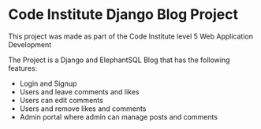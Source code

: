# Code Institute Django Blog Project

This project was made as part of the Code Institute level 5 Web Application Development

The Project is a Django and ElephantSQL Blog that has the following features:

- Login and Signup
- Users and leave comments and likes
- Users can edit comments 
- Users and remove likes and comments
- Admin portal where admin can manage posts and comments